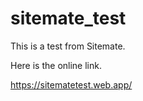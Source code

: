 # sitemate_test

This is a test from Sitemate.

Here is the online link.

https://sitematetest.web.app/
